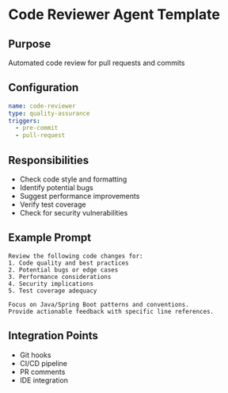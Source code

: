 # Code Reviewer Agent Template

## Purpose
Automated code review for pull requests and commits

## Configuration
```yaml
name: code-reviewer
type: quality-assurance
triggers:
  - pre-commit
  - pull-request
```

## Responsibilities
- Check code style and formatting
- Identify potential bugs
- Suggest performance improvements
- Verify test coverage
- Check for security vulnerabilities

## Example Prompt
```
Review the following code changes for:
1. Code quality and best practices
2. Potential bugs or edge cases
3. Performance considerations
4. Security implications
5. Test coverage adequacy

Focus on Java/Spring Boot patterns and conventions.
Provide actionable feedback with specific line references.
```

## Integration Points
- Git hooks
- CI/CD pipeline
- PR comments
- IDE integration
